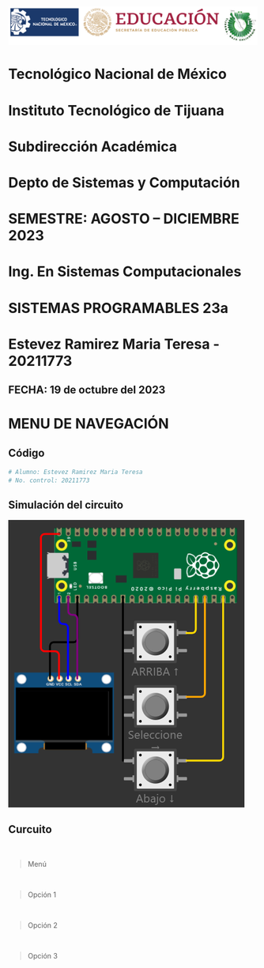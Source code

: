 ![](FOTO.PNG)
# **Tecnológico Nacional de México**
# **Instituto Tecnológico de Tijuana**
# **Subdirección Académica**
# **Depto de Sistemas y Computación**
# **SEMESTRE: AGOSTO – DICIEMBRE 2023**
# **Ing. En Sistemas Computacionales**
# **SISTEMAS PROGRAMABLES 23a**
# **Estevez Ramirez Maria Teresa - 20211773**
## FECHA: 19 de octubre del 2023

# **MENU DE NAVEGACIÓN**
## Código 
```python
# Alumno: Estevez Ramirez Maria Teresa
# No. control: 20211773

```
## Simulación del circuito
![](MENU-1.PNG)

## Curcuito
![]()
> Menú

![]()
> Opción 1

![]()
> Opción 2

![]()
> Opción 3
